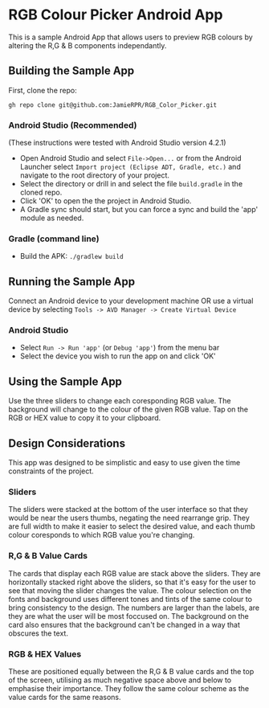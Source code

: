 RGB Colour Picker Android App
=============================

This is a sample Android App that allows users to preview RGB colours by altering the R,G & B components independantly.

## Building the Sample App

First, clone the repo:

`gh repo clone git@github.com:JamieRPR/RGB_Color_Picker.git`

### Android Studio (Recommended)

(These instructions were tested with Android Studio version 4.2.1)

* Open Android Studio and select `File->Open...` or from the Android Launcher select `Import project (Eclipse ADT, Gradle, etc.)` and navigate to the root directory of your project.
* Select the directory or drill in and select the file `build.gradle` in the cloned repo.
* Click 'OK' to open the the project in Android Studio.
* A Gradle sync should start, but you can force a sync and build the 'app' module as needed.

### Gradle (command line)

* Build the APK: `./gradlew build`

## Running the Sample App

Connect an Android device to your development machine OR use a virtual device by selecting `Tools -> AVD Manager -> Create Virtual Device` 

### Android Studio

* Select `Run -> Run 'app'` (or `Debug 'app'`) from the menu bar
* Select the device you wish to run the app on and click 'OK'


## Using the Sample App

Use the three sliders to change each coresponding RGB value. 
The background will change to the colour of the given RGB value.
Tap on the RGB or HEX value to copy it to your clipboard.

## Design Considerations

This app was designed to be simplistic and easy to use given the time constraints of the project.

### Sliders

The sliders were stacked at the bottom of the user interface so that they would be near the users thumbs, negating the need rearrange grip. They are full width to make it easier to select the desired value, and each thumb colour coresponds to which RGB value you're changing.

### R,G & B Value Cards

The cards that display each RGB value are stack above the sliders. They are horizontally stacked right above the sliders, so that it's easy for the user to see that moving the slider changes the value. The colour selection on the fonts and background uses different tones and tints of the same colour to bring consistency to the design. The numbers are larger than the labels, are they are what the user will be most foccused on. The background on the card also ensures that the background can't be changed in a way that obscures the text.

### RGB & HEX Values

These are positioned equally between the R,G & B value cards and the top of the screen, utilising as much negative space above and below to emphasise their importance. They follow the same colour scheme as the value cards for the same reasons. 